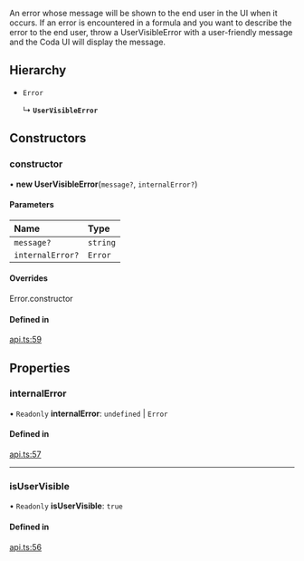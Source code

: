 An error whose message will be shown to the end user in the UI when it occurs.
If an error is encountered in a formula and you want to describe the error
to the end user, throw a UserVisibleError with a user-friendly message
and the Coda UI will display the message.

## Hierarchy

- `Error`

  ↳ **`UserVisibleError`**

## Constructors

### constructor

• **new UserVisibleError**(`message?`, `internalError?`)

#### Parameters

| Name | Type |
| :------ | :------ |
| `message?` | `string` |
| `internalError?` | `Error` |

#### Overrides

Error.constructor

#### Defined in

[api.ts:59](https://github.com/coda/packs-sdk/blob/main/api.ts#L59)

## Properties

### internalError

• `Readonly` **internalError**: `undefined` \| `Error`

#### Defined in

[api.ts:57](https://github.com/coda/packs-sdk/blob/main/api.ts#L57)

___

### isUserVisible

• `Readonly` **isUserVisible**: ``true``

#### Defined in

[api.ts:56](https://github.com/coda/packs-sdk/blob/main/api.ts#L56)
